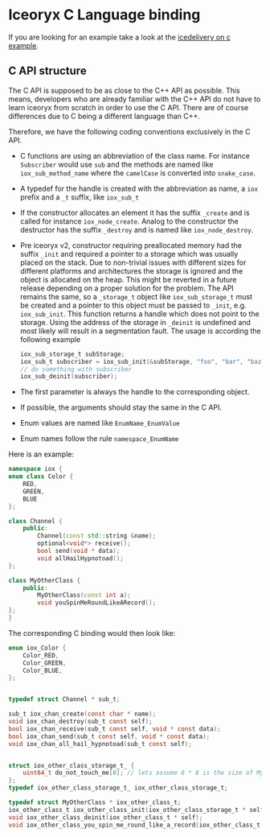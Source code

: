 # Iceoryx C Language binding

If you are looking for an example take a look at the
[icedelivery on c example](../iceoryx_examples/icedelivery_in_c).

## C API structure

The C API is supposed to be as close to the C++ API as possible. This means, developers who are
already familiar with the C++ API do not have to learn iceoryx from scratch in order to use the C API.
There are of course differences due to C being a different language than C++.

Therefore, we have the following coding conventions exclusively in the C API.

- C functions are using an abbreviation of the class name. For instance `Subscriber` would use `sub` and
  the methods are named like `iox_sub_method_name` where the `camelCase` is converted into `snake_case`.
- A typedef for the handle is created with the abbreviation as name, a `iox` prefix and a `_t` suffix,
  like `iox_sub_t`
- If the constructor allocates an element it has the suffix `_create` and is called for instance
  `iox_node_create`. Analog to the constructor the destructor has the suffix `_destroy` and is named
  like `iox_node_destroy`.
- Pre iceoryx v2, constructor requiring preallocated memory had the suffix `_init` and required a pointer
  to a storage which was usually placed on the stack. Due to non-trivial issues with different sizes for
  different platforms and architectures the storage is ignored and the object is allocated on the heap.
  This might be reverted in a future release depending on a proper solution for the problem.
  The API remains the same, so a `_storage_t` object like `iox_sub_storage_t` must be created and
  a pointer to this object must be passed to `_init`, e.g. `iox_sub_init`. This function returns a handle
  which does not point to the storage. Using the address of the storage in `_deinit` is undefined and
  most likely will result in a segmentation fault.
  The usage is according the following example

  ```c
  iox_sub_storage_t subStorage;
  iox_sub_t subscriber = iox_sub_init(&subStorage, "foo", "bar", "baz", nullptr);
  // do something with subscriber
  iox_sub_deinit(subscriber);
  ```

- The first parameter is always the handle to the corresponding object.
- If possible, the arguments should stay the same in the C API.

- Enum values are named like `EnumName_EnumValue`
- Enum names follow the rule `namespace_EnumName`

Here is an example:

```cpp
namespace iox {
enum class Color {
    RED,
    GREEN,
    BLUE
};

class Channel {
    public:
        Channel(const std::string &name);
        optional<void*> receive();
        bool send(void * data);
        void allHailHypnotoad();
};

class MyOtherClass {
    public:
        MyOtherClass(const int a);
        void youSpinMeRoundLikeARecord();
};
}
```

The corresponding C binding would then look like:

```c
enum iox_Color {
    Color_RED,
    Color_GREEN,
    Color_BLUE,
};


typedef struct Channel * sub_t;

sub_t iox_chan_create(const char * name);
void iox_chan_destroy(sub_t const self);
bool iox_chan_receive(sub_t const self, void * const data);
bool iox_chan_send(sub_t const self, void * const data);
void iox_chan_all_hail_hypnotoad(sub_t const self);


struct iox_other_class_storage_t_ {
    uint64_t do_not_touch_me[8]; // lets assume 8 * 8 is the size of MyOtherClass
};
typedef iox_other_class_storage_t_ iox_other_class_storage_t;

typedef struct MyOtherClass * iox_other_class_t;
iox_other_class_t iox_other_class_init(iox_other_class_storage_t * self,const int a);
void iox_other_class_deinit(iox_other_class_t * self);
void iox_other_class_you_spin_me_round_like_a_record(iox_other_class_t * self);
```
